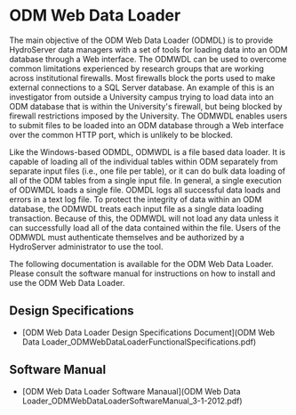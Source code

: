 # ODM Web Data Loader

The main objective of the ODM Web Data Loader (ODMDL) is to provide HydroServer data managers with a set of tools for loading data into an ODM database through a Web interface.  The ODMWDL can be used to overcome common limitations experienced by research groups that are working across institutional firewalls.  Most firewalls block the ports used to make external connections to a SQL Server database.  An example of this is an investigator from outside a University campus trying to load data into an ODM database that is within the University's firewall, but being blocked by firewall restrictions imposed by the University.  The ODMWDL enables users to submit files to be loaded into an ODM database through a Web interface over the common HTTP port, which is unlikely to be blocked. 

Like the Windows-based ODMDL, ODMWDL is a file based data loader. It is capable of loading all of the individual tables within ODM separately from separate input files (i.e., one file per table), or it can do bulk data loading of all of the ODM tables from a single input file.  In general, a single execution of ODWMDL loads a single file.  ODMDL logs all successful data loads and errors in a text log file. To protect the integrity of data within an ODM database, the ODMWDL treats each input file as a single data loading transaction.  Because of this, the ODMWDL will not load any data unless it can successfully load all of the data contained within the file.  Users of the ODMWDL must authenticate themselves and be authorized by a HydroServer administrator to use the tool.

The following documentation is available for the ODM Web Data Loader. Please consult the software manual for instructions on how to install and use the ODM Web Data Loader.

## Design Specifications
* [ODM Web Data Loader Design Specifications Document](ODM Web Data Loader_ODMWebDataLoaderFunctionalSpecifications.pdf)

## Software Manual
* [ODM Web Data Loader Software Manaual](ODM Web Data Loader_ODMWebDataLoaderSoftwareManual_3-1-2012.pdf)
